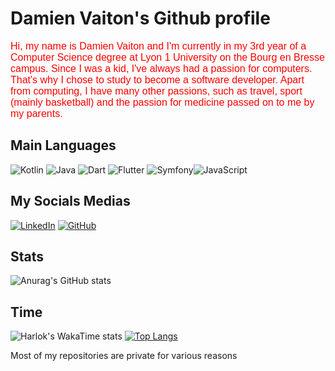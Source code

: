# Damien Vaiton's Github profile

<span style="font-family: &quot;comic sans ms&quot;, sans-serif; color: #ff0000; font-size: medium;">Hi, my name is Damien Vaiton and I'm currently in my 3rd year of a Computer Science degree at Lyon 1 University on the Bourg en Bresse campus. Since I was a kid, I've always had a passion for computers. That's why I chose to study to become a software developer. Apart from computing, I have many other passions, such as travel, sport (mainly basketball) and the passion for medicine passed on to me by my parents.</span>

## Main Languages

![Kotlin](https://img.shields.io/badge/kotlin-%237F52FF.svg?style=for-the-badge&logo=kotlin&logoColor=white) ![Java](https://img.shields.io/badge/java-%23ED8B00.svg?style=for-the-badge&logo=openjdk&logoColor=white) ![Dart](https://img.shields.io/badge/dart-%230175C2.svg?style=for-the-badge&logo=dart&logoColor=white) ![Flutter](https://img.shields.io/badge/Flutter-%2302569B.svg?style=for-the-badge&logo=Flutter&logoColor=white) ![Symfony](https://img.shields.io/badge/symfony-%23000000.svg?style=for-the-badge&logo=symfony&logoColor=white)![JavaScript](https://shields.io/badge/JavaScript-F7DF1E?logo=JavaScript&logoColor=000&style=flat-square)

## My Socials Medias

[![LinkedIn](https://img.shields.io/badge/LinkedIn-0077B5?style=for-the-badge&logo=linkedin&logoColor=white)](https://www.linkedin.com/in/damien-vaiton/) [![GitHub](https://img.shields.io/badge/GitHub-100000?style=for-the-badge&logo=github&logoColor=white)](https://github.com/Damienvaiton)

## Stats

![Anurag's GitHub stats](https://github-readme-stats.vercel.app/api?username=Damienvaiton\&bg_color=30,e96443,904e95\&title_color=fff\&text_color=fff)

## Time

![Harlok's WakaTime stats](https://github-readme-stats.vercel.app/api/wakatime?username=DamienVaiton01\&layout=compact) 
[![Top Langs](https://github-readme-stats.vercel.app/api/top-langs/?username=Damienvaiton&layout=donut)](https://github.com/anuraghazra/github-readme-stats)

Most of my repositories are private for various reasons
